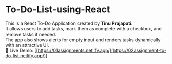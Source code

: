 # To-Do-List-using-React

This is a React To-Do Application created by **Tinu Prajapati**.  
It allows users to add tasks, mark them as complete with a checkbox, and remove tasks if needed.  
The app also shows alerts for empty input and renders tasks dynamically with an attractive UI.  
🔗 Live Demo: [[https://01assignments.netlify.app/](https://02assignment-to-do-list.netlify.app/)] 
